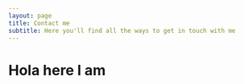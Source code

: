 ```yaml
---
layout: page
title: Contact me
subtitle: Here you'll find all the ways to get in touch with me
---
```


# Hola here I am